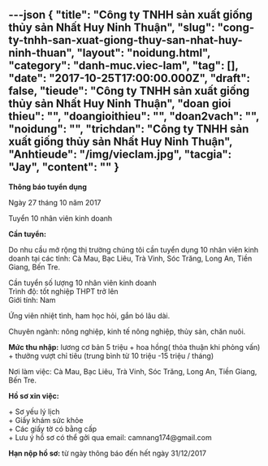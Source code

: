 ---json
{
    "title": "Công ty TNHH sản xuất giống thủy sản Nhất Huy Ninh Thuận",
    "slug": "cong-ty-tnhh-san-xuat-giong-thuy-san-nhat-huy-ninh-thuan",
    "layout": "noidung.html",
    "category": "danh-muc.viec-lam",
    "tag": [],
    "date": "2017-10-25T17:00:00.000Z",
    "draft": false,
    "tieude": "Công ty TNHH sản xuất giống thủy sản Nhất Huy Ninh Thuận",
    "doan gioi thieu": "",
    "doangioithieu": "",
    "doan2vach": "",
    "noidung": "",
    "trichdan": "Công ty TNHH sản xuất giống thủy sản Nhất Huy Ninh Thuận",
    "Anhtieude": "/img/vieclam.jpg",
    "tacgia": "Jay",
    "__content__": ""
}
---
<p><span style="font-size:14px"><strong>Th&ocirc;ng b&aacute;o tuyển dụng</strong></span></p>

<p><span style="font-size:14px">Ng&agrave;y 27 th&aacute;ng 10 năm 2017</span></p>

<p><span style="font-size:14px">Tuyển 10 nh&acirc;n vi&ecirc;n kinh doanh</span></p>

<p><span style="font-size:14px"><strong>Cần tuyển:</strong></span></p>

<p><span style="font-size:14px">Do nhu cầu mở rộng thị trường ch&uacute;ng t&ocirc;i cần tuyển dụng 10 nh&acirc;n vi&ecirc;n kinh doanh tại c&aacute;c tỉnh: C&agrave; Mau, Bạc Li&ecirc;u, Tr&agrave; Vinh, S&oacute;c Trăng, Long An, Tiền Giang, Bến Tre.</span></p>

<p><span style="font-size:14px">Cần tuyển số lượng 10 nh&acirc;n vi&ecirc;n kinh doanh<br />
Tr&igrave;nh độ: tốt nghiệp THPT trở l&ecirc;n<br />
Giới t&iacute;nh: Nam</span></p>

<p><span style="font-size:14px">Ứng vi&ecirc;n nhiệt t&igrave;nh, ham học hỏi, gắn b&oacute; l&acirc;u d&agrave;i.</span></p>

<p><span style="font-size:14px">Chuy&ecirc;n ng&agrave;nh: n&ocirc;ng nghiệp, kinh tế n&ocirc;ng nghiệp, thủy sản, chăn nu&ocirc;i.</span></p>

<p><span style="font-size:14px"><strong>Mức thu nhập:</strong>&nbsp;lương cơ bản 5 triệu + hoa hồng( thỏa thuận khi phỏng vấn) + thưởng vượt chỉ ti&ecirc;u (trung b&igrave;nh từ 10 triệu -15 triệu / th&aacute;ng)</span></p>

<p><span style="font-size:14px">Nơi l&agrave;m việc: C&agrave; Mau, Bạc Li&ecirc;u, Tr&agrave; Vinh, S&oacute;c Trăng, Long An, Tiền Giang, Bến Tre.</span></p>

<p><span style="font-size:14px"><strong>Hồ sơ xin việc:</strong></span></p>

<p><span style="font-size:14px">+ Sơ yếu l&yacute; lịch<br />
+ Giấy kh&aacute;m sức khỏe<br />
+ C&aacute;c giấy tờ c&oacute; bằng cấp<br />
+ Lưu &yacute; hồ sơ c&oacute; thể gởi qua email: camnang174@gmail.com</span></p>

<p><span style="font-size:14px"><strong>Hạn nộp hồ sơ:&nbsp;</strong>từ ng&agrave;y th&ocirc;ng b&aacute;o đến hết ng&agrave;y 31/12/2017</span></p>
